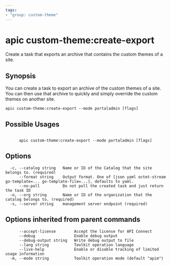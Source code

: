 ```yaml
---
tags:
- "group: custom-theme"
---
```

# apic custom-theme:create-export

Create a task that exports an archive that contains the custom themes of a site.

## Synopsis

You can create a task to export an archive of the custom themes of a site. You can then use that archive to quickly and simply override the custom themes on another site.

```
apic custom-theme:create-export --mode portaladmin [flags]
```

## Possible Usages

```

      apic custom-theme:create-export --mode portaladmin [flags]

```

## Options

```
  -c, --catalog string   Name or ID of the Catalog that the site belongs to. (required)
      --format string    Output format. One of [json yaml octet-stream go-template=... go-template-file=...], defaults to yaml.
      --no-poll          Do not poll the created task and just return the task ID
  -o, --org string       Name or ID of the organization that the catalog belongs to. (required)
  -s, --server string    management server endpoint (required)
```

## Options inherited from parent commands

```
      --accept-license        Accept the license for API Connect
      --debug                 Enable debug output
      --debug-output string   Write debug output to file
      --lang string           Toolkit operation language
      --live-help             Enable or disable tracking of limited usage information
  -m, --mode string           Toolkit operation mode (default "apim")
```
